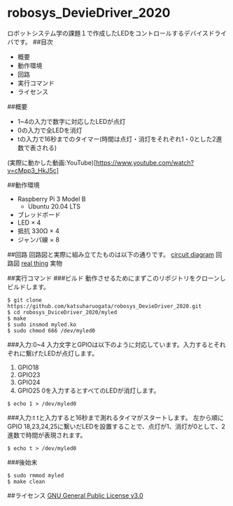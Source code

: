 # robosys_DevieDriver_2020
ロボットシステム学の課題１で作成したLEDをコントロールするデバイスドライバです。
##目次
- 概要
- 動作環境
- 回路
- 実行コマンド
- ライセンス

##概要
- 1~4の入力で数字に対応したLEDが点灯
- 0の入力で全LEDを消灯
- tの入力で16秒までのタイマー(時間は点灯・消灯をそれぞれ1・0とした2進数で表される)

(実際に動かした動画:YouTube)[https://www.youtube.com/watch?v=cMpp3_HkJ5c]

##動作環境
- Raspberry Pi 3 Model B
  - Ubuntu 20.04 LTS
- ブレッドボード
- LED × 4
- 抵抗 330Ω × 4
- ジャンパ線 × 8

##回路
回路図と実際に組み立てたものは以下の通りです。
[circuit diagram](https://github.com/katsuharuogata/hoge/blob/main/kairo.png)
回路図
[real thing](https://github.com/katsuharuogata/hoge/blob/main/jitubutu.jpg)
実物

##実行コマンド
###ビルド
動作させるためにまずこのリポジトリをクローンしビルドします。
```
$ git clone https://github.com/katsuharuogata/robosys_DevieDriver_2020.git
$ cd robosys_DviceDriver_2020/myled
$ make
$ sudo insmod myled.ko
$ sudo chmod 666 /dev/myled0
```
###入力:0~4
入力文字とGPIOは以下のように対応しています。入力するとそれぞれに繋げたLEDが点灯します。
1. GPIO18
2. GPIO23
3. GPIO24
4. GPIO25
0を入力するとすべてのLEDが消灯します。
```
$ echo 1 > /dev/myled0
```
###入力:t
tと入力すると16秒まで測れるタイマがスタートします。
左から順にGPIO 18,23,24,25に繋いだLEDを設置することで、点灯が1、消灯が0として、2進数で時間が表現されます。
```
$ echo t > /dev/myled0
```
###後始末
```
$ sudo rmmod myled
$ make clean
```

##ライセンス
[GNU General Public License v3.0](https://github.com/katsuharuogata/robosys_DevieDriver_2020/blob/main/LICENSE)
